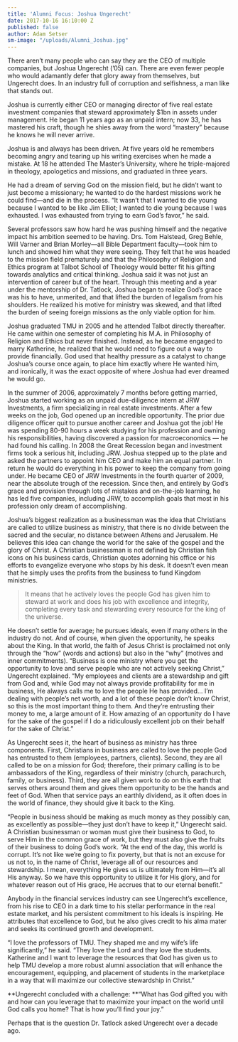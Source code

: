 ```yaml
---
title: 'Alumni Focus: Joshua Ungerecht'
date: 2017-10-16 16:10:00 Z
published: false
author: Adam Setser
sm-image: "/uploads/Alumni_Joshua.jpg"
---
```


There aren’t many people who can say they are the CEO of multiple companies, but Joshua Ungerecht (’05) can. There are even fewer people who would adamantly defer that glory away from themselves, but Ungerecht does. In an industry full of corruption and selfishness, a man like that stands out.

Joshua is currently either CEO or managing director of five real estate investment companies that steward approximately $1bn in assets under management. He began 11 years ago as an unpaid intern; now 33, he has mastered his craft, though he shies away from the word “mastery” because he knows he will never arrive.

Joshua is and always has been driven. At five years old he remembers becoming angry and tearing up his writing exercises when he made a mistake. At 18 he attended The Master’s University, where he triple-majored in theology, apologetics and missions, and graduated in three years.

He had a dream of serving God on the mission field, but he didn’t want to just become a missionary; he wanted to do the hardest missions work he could find—and die in the process. “It wasn’t that I wanted to die young because I wanted to be like Jim Elliot; I wanted to die young because I was exhausted. I was exhausted from trying to earn God’s favor,” he said.

Several professors saw how hard he was pushing himself and the negative impact his ambition seemed to be having. Drs. Tom Halstead, Greg Behle, Will Varner and Brian Morley—all Bible Department faculty—took him to lunch and showed him what they were seeing. They felt that he was headed to the mission field prematurely and that the Philosophy of Religion and Ethics program at Talbot School of Theology would better fit his gifting towards analytics and critical thinking. Joshua said it was not just an intervention of career but of the heart. Through this meeting and a year under the mentorship of Dr. Tatlock, Joshua began to realize God’s grace was his to have, unmerited, and that lifted the burden of legalism from his shoulders. He realized his motive for ministry was skewed, and that lifted the burden of seeing foreign missions as the only viable option for him.

Joshua graduated TMU in 2005 and he attended Talbot directly thereafter. He came within one semester of completing his M.A. in Philosophy of Religion and Ethics but never finished. Instead, as he became engaged to marry Katherine, he realized that he would need to figure out a way to provide financially. God used that healthy pressure as a catalyst to change Joshua’s course once again, to place him exactly where He wanted him, and ironically, it was the exact opposite of where Joshua had ever dreamed he would go. 

In the summer of 2006, approximately 7 months before getting married, Joshua started working as an unpaid due-diligence intern at JRW Investments, a firm specializing in real estate investments. After a few weeks on the job, God opened up an incredible opportunity. The prior due diligence officer quit to pursue another career and Joshua got the job! He was spending 80-90 hours a week studying for his profession and owning his responsibilities, having discovered a passion for macroeconomics — he had found his calling. 
In 2008 the Great Recession began and investment firms took a serious hit, including JRW. Joshua stepped up to the plate and asked the partners to appoint him CEO and make him an equal partner. In return he would do everything in his power to keep the company from going under. He became CEO of JRW Investments in the fourth quarter of 2009, near the absolute trough of the recession.
Since then, and entirely by God’s grace and provision through lots of mistakes and on-the-job learning, he has led five companies, including JRW, to accomplish goals that most in his profession only dream of accomplishing. 

Joshua’s biggest realization as a businessman was the idea that Christians are called to utilize business as ministry, that there is no divide between the sacred and the secular, no distance between Athens and Jerusalem. He believes this idea can change the world for the sake of the gospel and the glory of Christ.
A Christian businessman is not defined by Christian fish icons on his business cards, Christian quotes adorning his office or his efforts to evangelize everyone who stops by his desk. It doesn’t even mean that he simply uses the profits from the business to fund Kingdom ministries.

> It means that he actively loves the people God has given him to steward at work and does his job with excellence and integrity, completing every task and stewarding every resource for the king of the universe. 

He doesn’t settle for average; he pursues ideals, even if many others in the industry do not. And of course, when given the opportunity, he speaks about the King. In that world, the faith of Jesus Christ is proclaimed not only through the “how” (words and actions) but also in the “why” (motives and inner commitments).
“Business is one ministry where you get the opportunity to love and serve people who are not actively seeking Christ,” Ungerecht explained. “My employees and clients are a stewardship and gift from God and, while God may not always provide profitability for me in business, He always calls me to love the people He has provided… I’m dealing with people’s net worth, and a lot of these people don’t know Christ, so this is the most important thing to them. And they’re entrusting their money to me, a large amount of it. How amazing of an opportunity do I have for the sake of the gospel if I do a ridiculously excellent job on their behalf for the sake of Christ.”

As Ungerecht sees it, the heart of business as ministry has three components. First, Christians in business are called to love the people God has entrusted to them (employees, partners, clients). Second, they are all called to be on a mission for God; therefore, their primary calling is to be ambassadors of the King, regardless of their ministry (church, parachurch, family, or business). Third, they are all given work to do on this earth that serves others around them and gives them opportunity to be the hands and feet of God. When that service pays an earthly dividend, as it often does in the world of finance, they should give it back to the King.

“People in business should be making as much money as they possibly can, as excellently as possible—they just don’t have to keep it,” Ungerecht said. A Christian businessman or woman must give their business to God, to serve Him in the common grace of work, but they must also give the fruits of their business to doing God’s work.
“At the end of the day, this world is corrupt. It’s not like we’re going to fix poverty, but that is not an excuse for us not to, in the name of Christ, leverage all of our resources and stewardship. I mean, everything He gives us is ultimately from Him—it’s all His anyway. So we have this opportunity to utilize it for His glory, and for whatever reason out of His grace, He accrues that to our eternal benefit.”

Anybody in the financial services industry can see Ungerecht’s excellence, from his rise to CEO in a dark time to his stellar performance in the real estate market, and his persistent commitment to his ideals is inspiring. He attributes that excellence to God, but he also gives credit to his alma mater and seeks its continued growth and development.

“I love the professors of TMU. They shaped me and my wife’s life significantly,” he said. “They love the Lord and they love the students. Katherine and I want to leverage the resources that God has given us to help TMU develop a more robust alumni association that will enhance the encouragement, equipping, and placement of students in the marketplace in a way that will maximize our collective stewardship in Christ.”

**Ungerecht concluded with a challenge:
**“What has God gifted you with and how can you leverage that to maximize your impact on the world until God calls you home? That is how you’ll find your joy.”

Perhaps that is the question Dr. Tatlock asked Ungerecht over a decade ago.
